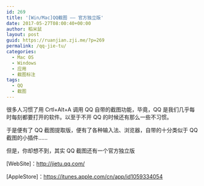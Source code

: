 ```yaml
---
id: 269
title: '[Win/Mac]QQ截图 —— 官方独立版'
date: 2017-05-27T08:00:40+00:00
author: 稻米鼠
layout: post
guid: https://ruanjian.zji.me/?p=269
permalink: /qq-jie-tu/
categories:
  - Mac OS
  - Windows
  - 应用
  - 截图标注
tags:
  - QQ
  - 截图
---
```

很多人习惯了用 Crtl+Alt+A 调用 QQ 自带的截图功能，毕竟，QQ 是我们几乎每时每刻都要打开的软件。以至于不开 QQ 的时候还有那么一些不习惯。

于是便有了 QQ 截图提取版，便有了各种输入法、浏览器，自带的十分类似于 QQ 截图的小插件……

但是，你却想不到，其实 QQ 截图还有一个官方独立版

[WebSite]：<http://jietu.qq.com/>

[AppleStore]：<https://itunes.apple.com/cn/app/id1059334054>